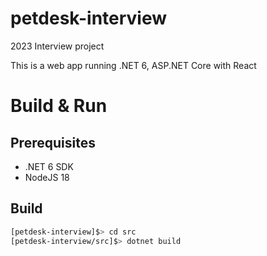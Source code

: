 # petdesk-interview
2023 Interview project

This is a web app running .NET 6, ASP.NET Core with React

# Build & Run
## Prerequisites
 - .NET 6 SDK
 - NodeJS 18

## Build
```sh
[petdesk-interview]$> cd src
[petdesk-interview/src]$> dotnet build
```